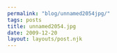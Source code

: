 ```yaml
---
permalink: "blog/unnamed2054jpg/"
tags: posts
title: unnamed2054.jpg
date: 2009-12-20
layout: layouts/post.njk
---
```


